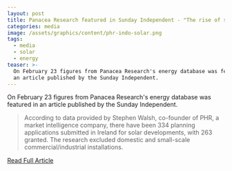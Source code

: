 ```yaml
---
layout: post
title: Panacea Research featured in Sunday Independent - "The rise of solar"
categories: media
image: /assets/graphics/content/phr-indo-solar.png
tags:
  - media
  - solar
  - energy
teaser: >-
  On February 23 figures from Panacea Research's energy database was featured in
  an article published by the Sunday Independent.
---
```

On February 23 figures from Panacea Research's energy database was featured in an article published by the Sunday Independent.

> According to data provided by Stephen Walsh, co-founder of PHR, a market intelligence company, there have been 334 planning applications submitted in Ireland for solar developments, with 263 granted. The research excluded domestic and small-scale commercial/industrial installations.

[Read Full Article](https://www.independent.ie/business/irish/the-rise-of-solar-38979796.html)

